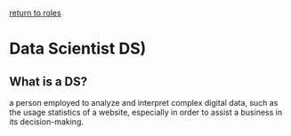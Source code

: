 ---
---

[return to roles](roles)

# Data Scientist DS)

## What is a DS?

a person employed to analyze and interpret complex digital data, such as the usage statistics of a website, especially in order to assist a business in its decision-making.
